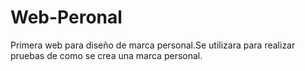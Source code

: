 # Web-Peronal
Primera web para diseño de marca personal.Se utilizara para realizar pruebas de como se crea una marca personal.
